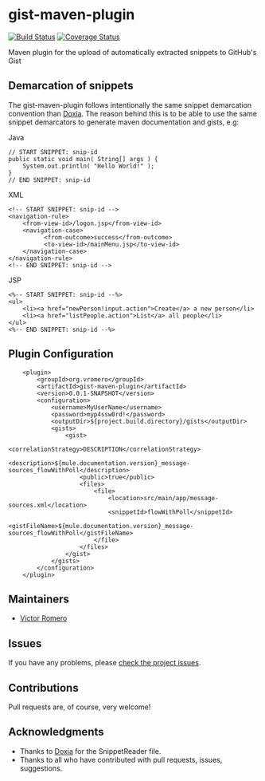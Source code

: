 gist-maven-plugin
=================

[![Build Status](https://travis-ci.org/vromero/gist-maven-plugin.png?branch=master)](https://travis-ci.org/vromero/gist-maven-plugin) [![Coverage Status](https://coveralls.io/repos/vromero/gist-maven-plugin/badge.png)](https://coveralls.io/r/vromero/gist-maven-plugin)


Maven plugin for the upload of automatically extracted snippets to GitHub's Gist

## Demarcation of snippets

The gist-maven-plugin follows intentionally the same snippet demarcation convention than [Doxia](https://maven.apache.org/guides/mini/guide-snippet-macro.html). The reason behind this is to be able to use the same snippet demarcators to generate maven documentation and gists, e.g:

Java

    // START SNIPPET: snip-id
    public static void main( String[] args ) {
        System.out.println( "Hello World!" );
    }
    // END SNIPPET: snip-id
XML

    <!-- START SNIPPET: snip-id -->
    <navigation-rule>
        <from-view-id>/logon.jsp</from-view-id>
        <navigation-case>
              <from-outcome>success</from-outcome>
              <to-view-id>/mainMenu.jsp</to-view-id>
        </navigation-case>
    </navigation-rule>
    <!-- END SNIPPET: snip-id -->

JSP

    <%-- START SNIPPET: snip-id --%>
    <ul>
        <li><a href="newPerson!input.action">Create</a> a new person</li>
        <li><a href="listPeople.action">List</a> all people</li>
    </ul>
    <%-- END SNIPPET: snip-id --%>


## Plugin Configuration

        <plugin>
            <groupId>org.vromero</groupId>
            <artifactId>gist-maven-plugin</artifactId>
            <version>0.0.1-SNAPSHOT</version>
            <configuration>
                <username>MyUserName</username>
                <password>myp4ssw0rd!</password>
                <outputDir>${project.build.directory}/gists</outputDir>
                <gists>
                    <gist>
                        <correlationStrategy>DESCRIPTION</correlationStrategy>
                        <description>${mule.documentation.version}_message-sources_flowWithPoll</description>
                        <public>true</public>
                        <files>
                            <file>
                                <location>src/main/app/message-sources.xml</location>
                                <snippetId>flowWithPoll</snippetId>
                                <gistFileName>${mule.documentation.version}_message-sources_flowWithPoll</gistFileName>
                            </file>
                        </files>
                    </gist>
                </gists>
            </configuration>
        </plugin>

## Maintainers
* [Victor Romero](http://www.vromero.org)

## Issues
If you have any problems, please [check the project issues](https://github.com/vromero/gist-maven-plugin/issues).

## Contributions
Pull requests are, of course, very welcome!

## Acknowledgments
* Thanks to [Doxia](http://svn.apache.org/viewvc/maven/doxia/doxia/tags/doxia-1.5/doxia-core/src/main/java/org/apache/maven/doxia/macro/snippet/SnippetReader.java?view=log) for the SnippetReader file.
* Thanks to all who have contributed with pull requests, issues, suggestions.

